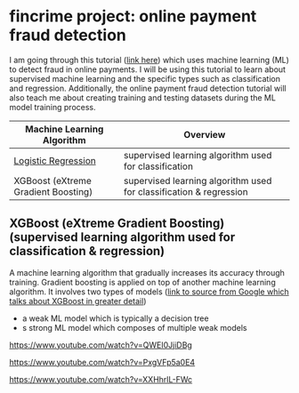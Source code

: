 # fincrime project: online payment fraud detection

I am going through this tutorial ([link here](https://www.geeksforgeeks.org/online-payment-fraud-detection-using-machine-learning-in-python/)) which uses machine learning (ML) to detect fraud in online payments. I will be using this tutorial to learn about supervised machine learning and the specific types such as classification and regression. Additionally, the online payment fraud detection tutorial will also teach me about creating training and testing datasets during the ML model training process.

| Machine Learning Algorithm  | Overview |
| ------------- | ------------- |
| [Logistic Regression](https://github.com/hsarfraz/fincrime-online-payment-fraud-detection-/blob/main/logistic%20regression.md)  | supervised learning algorithm used for classification  | 
| XGBoost (eXtreme Gradient Boosting)  | supervised learning algorithm used for classification & regression  |



## XGBoost (eXtreme Gradient Boosting) (supervised learning algorithm used for classification & regression)

A machine learning algorithm that gradually increases its accuracy through training. Gradient boosting is applied on top of another machine learning algorithm. It involves two types of models ([link to source from Google which talks about XGBoost in greater detail](https://developers.google.com/machine-learning/decision-forests/intro-to-gbdt))

* a weak ML model which is typically a decision tree
* s strong ML model which composes of multiple weak models

https://www.youtube.com/watch?v=QWEI0JjiDBg

https://www.youtube.com/watch?v=PxgVFp5a0E4

https://www.youtube.com/watch?v=XXHhrlL-FWc


